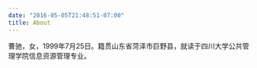 ```yaml
---
date: "2016-05-05T21:48:51-07:00"
title: About
---
```

曹驰，女，1999年7月25日。籍贯山东省菏泽市巨野县，就读于四川大学公共管理学院信息资源管理专业。